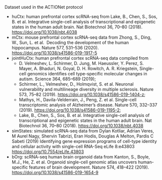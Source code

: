 Dataset used in the ACTIONet protocol
* huCtx: human prefrontal cortex scRNA-seq from Lake, B., Chen, S., Sos, B. et al. Integrative single-cell analysis of transcriptional and epigenetic states in the human adult brain. Nat Biotechnol 36, 70–80 (2018). https://doi.org/10.1038/nbt.4038
* mCtx: mouse prefrontal cortex scRNA-seq data from Zhong, S., Ding, W., Sun, L. et al.  Decoding the development of the human hippocampus. Nature 577, 531–536 (2020). https://doi.org/10.1038/s41586-019-1917-5
* jointHuCtx: human prefrontal cortex scRNA-seq data compiled from 
  * D. Velmeshev, L. Schirmer, D. Jung, M. Haeussler, Y. Perez, S. Mayer, A. Bhaduri, N. Goyal, D. H. Rowitch, A. R. Kriegstein, Single-cell genomics identifies cell type-specific molecular changes in autism. Science 364, 685–689 (2019);
  * Schirmer, L., Velmeshev, D., Holmqvist, S. et al. Neuronal vulnerability and multilineage diversity in multiple sclerosis. Nature 573, 75–82 (2019). https://doi.org/10.1038/s41586-019-1404-z;
  * Mathys, H., Davila-Velderrain, J., Peng, Z. et al. Single-cell transcriptomic analysis of Alzheimer’s disease. Nature 570, 332–337 (2019). https://doi.org/10.1038/s41586-019-1195-2;
  * Lake, B., Chen, S., Sos, B. et al. Integrative single-cell analysis of transcriptional and epigenetic states in the human adult brain. Nat Biotechnol 36, 70–80 (2018). https://doi.org/10.1038/nbt.4038
* simStates: simulated scRNA-seq data from Dylan Kotliar, Adrian Veres, M Aurel Nagy, Shervin Tabrizi, Eran Hodis, Douglas A Melton, Pardis C Sabeti (2019) Identifying gene expression programs of cell-type identity and cellular activity with single-cell RNA-Seq eLife 8:e43803 https://doi.org/10.7554/eLife.43803
* bOrg: scRNA-seq human brain organoid data from Kanton, S., Boyle, M.J., He, Z. et al. Organoid single-cell genomic atlas uncovers human-specific features of brain development. Nature 574, 418–422 (2019). https://doi.org/10.1038/s41586-019-1654-9
